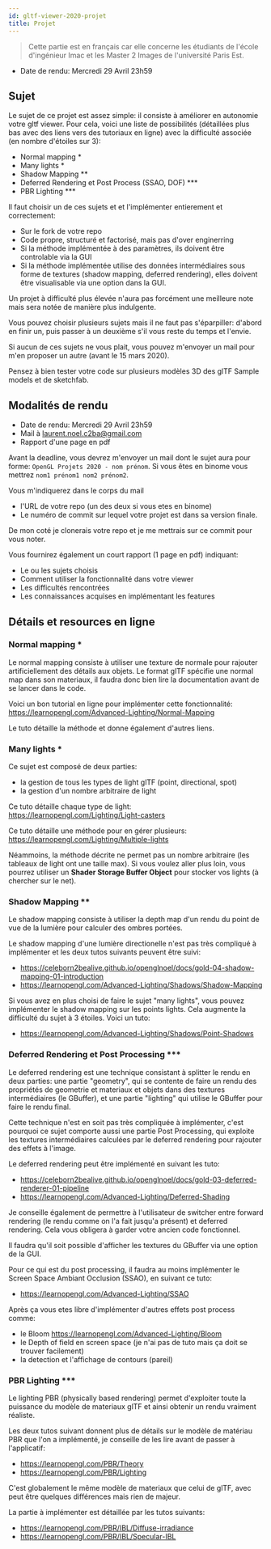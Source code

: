 ```yaml
---
id: gltf-viewer-2020-projet
title: Projet
---
```


> Cette partie est en français car elle concerne les étudiants de l'école d'ingénieur Imac et les Master 2 Images de l'université Paris Est.

- Date de rendu: Mercredi 29 Avril 23h59

## Sujet

Le sujet de ce projet est assez simple: il consiste à améliorer en autonomie votre gltf viewer. Pour cela, voici une liste de possibilités (détaillées plus bas avec des liens vers des tutoriaux en ligne) avec la difficulté associée (en nombre d'étoiles sur 3):

- Normal mapping *
- Many lights *
- Shadow Mapping **
- Deferred Rendering et Post Process (SSAO, DOF) ***
- PBR Lighting ***

Il faut  choisir un de ces sujets et et l'implémenter entierement et correctement:

- Sur le fork de votre repo
- Code propre, structuré et factorisé, mais pas d'over enginerring
- Si la méthode implémentée à des paramètres, ils doivent être controlable via la GUI
- Si la méthode implémentée utilise des données intermédiaires sous forme de textures (shadow mapping, deferred rendering), elles doivent être visualisable via une option dans la GUI.

Un projet à difficulté plus élevée n'aura pas forcément une meilleure note mais sera notée de manière plus indulgente.

Vous pouvez choisir plusieurs sujets mais il ne faut pas s'éparpiller: d'abord en finir un, puis passer à un deuxième s'il vous reste du temps et l'envie.

Si aucun de ces sujets ne vous plait, vous pouvez m'envoyer un mail pour m'en proposer un autre (avant le 15 mars 2020).

Pensez à bien tester votre code sur plusieurs modèles 3D des glTF Sample models et de sketchfab.

## Modalités de rendu 

- Date de rendu: Mercredi 29 Avril 23h59
- Mail à laurent.noel.c2ba@gmail.com
- Rapport d'une page en pdf

Avant la deadline, vous devrez m'envoyer un mail dont le sujet aura pour forme: `OpenGL Projets 2020 - nom prénom`.
Si vous êtes en binome vous mettrez `nom1 prénom1 nom2 prénom2`.

Vous m'indiquerez dans le corps du mail 
- l'URL de votre repo (un des deux si vous etes en binome)
- Le numéro de commit sur lequel votre projet est dans sa version finale.

De mon coté je clonerais votre repo et je me mettrais sur ce commit pour vous noter.

Vous fournirez également un court rapport (1 page en pdf) indiquant:
- Le ou les sujets choisis
- Comment utiliser la fonctionnalité dans votre viewer
- Les difficultés rencontrées
- Les connaissances acquises en implémentant les features

## Détails et resources en ligne

### Normal mapping *

Le normal mapping consiste à utiliser une texture de normale pour rajouter artificiellement des détails aux objets. Le format glTF spécifie une normal map dans son materiaux, il faudra donc bien lire la documentation avant de se lancer dans le code.

Voici un bon tutorial en ligne pour implémenter cette fonctionnalité: https://learnopengl.com/Advanced-Lighting/Normal-Mapping

Le tuto détaille la méthode et donne également d'autres liens.

### Many lights *

Ce sujet est composé de deux parties:
- la gestion de tous les types de light glTF (point, directional, spot)
- la gestion d'un nombre arbitraire de light

Ce tuto détaille chaque type de light: https://learnopengl.com/Lighting/Light-casters

Ce tuto détaille une méthode pour en gérer plusieurs: https://learnopengl.com/Lighting/Multiple-lights

Néammoins, la méthode décrite ne permet pas un nombre arbitraire (les tableaux de light ont une taille max). Si vous voulez aller plus loin, vous pourrez utiliser un **Shader Storage Buffer Object** pour stocker vos lights (à chercher sur le net).

### Shadow Mapping **

Le shadow mapping consiste à utiliser la depth map d'un rendu du point de vue de la lumière pour calculer des ombres portées.

Le shadow mapping d'une lumière directionelle n'est pas très compliqué à implémenter et les deux tutos suivants peuvent être suivi:

- https://celeborn2bealive.github.io/openglnoel/docs/gold-04-shadow-mapping-01-introduction
- https://learnopengl.com/Advanced-Lighting/Shadows/Shadow-Mapping

Si vous avez en plus choisi de faire le sujet "many lights", vous pouvez implémenter le shadow mapping sur les points lights. Cela augmente la difficulté du sujet à 3 étoiles. Voici un tuto:

- https://learnopengl.com/Advanced-Lighting/Shadows/Point-Shadows

### Deferred Rendering et Post Processing ***

Le deferred rendering est une technique consistant à splitter le rendu en deux parties: une partie "geometry", qui se contente de faire un rendu des propriétés de geometrie et materiaux et objets dans des textures intermédiaires (le GBuffer), et une partie "lighting" qui utilise le GBuffer pour faire le rendu final.

Cette technique n'est en soit pas très compliquée à implémenter, c'est pourquoi ce sujet comporte aussi une partie Post Processing, qui exploite les textures intermédiaires calculées par le deferred rendering pour rajouter des effets à l'image.

Le deferred rendering peut être implémenté en suivant les tuto:

- https://celeborn2bealive.github.io/openglnoel/docs/gold-03-deferred-renderer-01-pipeline
- https://learnopengl.com/Advanced-Lighting/Deferred-Shading

Je conseille également de permettre à l'utilisateur de switcher entre forward rendering (le rendu comme on l'a fait jusqu'a présent) et deferred rendering. Cela vous obligera à garder votre ancien code fonctionnel.

Il faudra qu'il soit possible d'afficher les textures du GBuffer via une option de la GUI.

Pour ce qui est du post processing, il faudra au moins implémenter le Screen Space Ambiant Occlusion (SSAO), en suivant ce tuto:

- https://learnopengl.com/Advanced-Lighting/SSAO

Après ça vous etes libre d'implémenter d'autres effets post process comme:
- le Bloom https://learnopengl.com/Advanced-Lighting/Bloom
- le Depth of field en screen space (je n'ai pas de tuto mais ça doit se trouver facilement)
- la detection et l'affichage de contours (pareil)

### PBR Lighting ***

Le lighting PBR (physically based rendering) permet d'exploiter toute la puissance du modèle de materiaux glTF et ainsi obtenir un rendu vraiment réaliste.

Les deux tutos suivant donnent plus de détails sur le modèle de matériau PBR que l'on a implémenté, je conseille de les lire avant de passer à l'applicatif:
- https://learnopengl.com/PBR/Theory
- https://learnopengl.com/PBR/Lighting

C'est globalement le même modèle de materiaux que celui de glTF, avec peut être quelques différences mais rien de majeur.

La partie à implémenter est détaillée par les tutos suivants:
- https://learnopengl.com/PBR/IBL/Diffuse-irradiance
- https://learnopengl.com/PBR/IBL/Specular-IBL